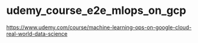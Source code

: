 # udemy_course_e2e_mlops_on_gcp
https://www.udemy.com/course/machine-learning-ops-on-google-cloud-real-world-data-science
